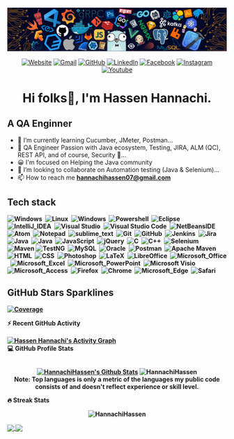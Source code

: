 
<!---
HannachiHassen/HannachiHassen is a ✨ special ✨ repository because its `README.md` (this file) appears on your GitHub profile.
You can click the Preview link to take a look at your changes.
--->

![Github Banner](https://github.com/HannachiHassen/HannachiHassen/blob/profile/banner.png)

<!--- 
  <a href="https://twitter.com/josnothosay" rel="nofollow"><img align="center" src="https://raw.githubusercontent.com/rahuldkjain/github-profile-readme-generator/master/src/images/icons/Social/twitter.svg" alt="josnothosay" height="30" width="40" style="max-width: 100%;"></a>
  <a href="https://linkedin.com/in/renjujv" rel="nofollow"><img align="center" src="https://raw.githubusercontent.com/rahuldkjain/github-profile-readme-generator/master/src/images/icons/Social/linked-in-alt.svg" alt="renjujv" height="30" width="40" style="max-width: 100%;"></a>
  --->
  
<p align="center" dir="auto">	
<a href="https://candida-noronha.web.app/"><img src="https://img.icons8.com/bubbles/50/000000/web.png" alt="Website"/></a>
<a href="mailto:candida.noronha18@gmail.com"><img src="https://img.icons8.com/bubbles/50/000000/gmail.png" alt="Gmail"/></a>
<a href="https://github.com/Candida18"><img src="https://img.icons8.com/bubbles/50/000000/github.png" alt="GitHub"/></a>
<a href="https://linkedin.com/in/candida-ruth-noronha-b019101ab"><img src="https://img.icons8.com/bubbles/50/000000/linkedin.png" alt="LinkedIn"/></a>
<a href="https://www.facebook.com/candida.noronha.77"><img src="https://img.icons8.com/bubbles/50/000000/facebook-new.png" alt="Facebook"/></a>
<a href="https://instagram.com/candyyyy__18"><img src="https://img.icons8.com/bubbles/50/000000/instagram.png" alt="Instagram"/></a>
<a href="https://www.youtube.com/channel/UC7V1Gm8V0kRLp_EHB8aDj2A"><img src="https://img.icons8.com/bubbles/50/000000/youtube.png" alt="Youtube"/></a>

</p>

<h1 align="center" dir="auto">
  Hi folks<g-emoji class="g-emoji" alias="wave" fallback-src="https://github.githubassets.com/images/icons/emoji/unicode/1f44b.png">👋</g-emoji>, I'm Hassen Hannachi.</h1>

<h2> A QA Enginner </h2>

- 🌱 I’m currently learning Cucumber, JMeter, Postman...
- 👀 QA Engineer Passion with Java ecosystem, Testing, JIRA, ALM (QC), REST API, and of course, Security 🔐...
- 😀 I'm focused on Helping the Java community
- 💞️ I’m looking to collaborate on Automation testing (Java & Selenium)...
- 📫 How to reach me <strong> <a herf="mailto:hannachihassen07@gmail.com">hannachihassen07@gmail.com</a>
  
<h2>Tech stack</h2>
  
<p align="center">   

![Windows](https://img.shields.io/badge/-Windows-05122A?style=plastic&logo=windows&logoColor=FFA518)&nbsp;
![Linux](https://img.shields.io/badge/-Linux-05122A?style=plastic&logo=linux&logoColor=FFA518)&nbsp;
![Windows](https://img.shields.io/badge/Windows%20terminal-05122A?style=plastic&logo=windows&logoColor=FFA518)&nbsp;
![Powershell](https://img.shields.io/badge/Powershell-05122A?style=plastic&logo=powershell&logoColor=FFA518)&nbsp;
![Eclipse](https://img.shields.io/badge/-Eclipse-05122A?style=plastic&logo=eclipse-ide&logoColor=2C2255)&nbsp;
![IntelliJ_IDEA](https://img.shields.io/badge/IntelliJ_IDEA-05122A?style=plastic&logo=intellij-idea)&nbsp;
![Visual Studio](https://img.shields.io/badge/Visual_Studio-05112A?style=plastic&logo=visual%20studio)&nbsp;
![Visual Studio Code](https://img.shields.io/badge/-Visual%20Studio%20Code-05122A?style=plastic&logo=visual-studio-code&logoColor=007ACC)&nbsp;
![NetBeansIDE](https://img.shields.io/badge/apache%20netbeans-05112A?style=plastic&logo=apache%20netbeans%20IDE)&nbsp;
![Atom](https://img.shields.io/badge/Atom-05122A?style=plastic&logo=Atom)&nbsp;
![Notepad](https://img.shields.io/badge/Notepad++-05122A?style=plastic&logo=notepad%2B%2B)&nbsp;
![sublime_text](https://img.shields.io/badge/sublime_text-05122A?style=plastic&logo=sublime-text)&nbsp;
![Git](https://img.shields.io/badge/-Git-05122A?style=plastic&logo=git)&nbsp;
![GitHub](https://img.shields.io/badge/-GitHub-05122A?style=plastic&logo=github)&nbsp;
![Jenkins](https://img.shields.io/badge/Jenkins-05122A?style=plastic&logo=jenkins)&nbsp;
![Jira](https://img.shields.io/badge/Jira-05122A?style=plastic&logo=jira)&nbsp;
![Java](https://img.shields.io/badge/Java-05122A?style=plastic&logo=java)&nbsp;
![Java](https://img.shields.io/badge/java-%23ED8B00.svg?style=plastic&logo=java&logoColor=FFA518)&nbsp;
![JavaScript](https://img.shields.io/badge/-JavaScript-05122A?style=plastic&logo=javascript)&nbsp;
![jQuery](https://img.shields.io/badge/jQuery-05122A?style=plastic&logo=jquery&logoColor=00599C)&nbsp;
![C](https://img.shields.io/badge/-C-05122A?style=plastic&logo=C&logoColor=A8B9CC)&nbsp;
![C++](https://img.shields.io/badge/-C++-05122A?style=plastic&logo=C%2B%2B&logoColor=00599C)&nbsp;
![Selenium](https://img.shields.io/badge/-Selenium-05122A?style=plastic&logo=selenium&logoColor=092E20)&nbsp;
![Maven](https://img.shields.io/badge/-Maven-05122A?style=plastic&logo=maven)
![TestNG](https://img.shields.io/badge/-TestNG-05122A?style=testng&logo=testng)&nbsp;
![MySQL](https://img.shields.io/badge/MySQL-05122A?style=plastic&logo=mysql)&nbsp;
![Oracle](https://img.shields.io/badge/Oracle-05122A?style=plastic&logo=oracle)&nbsp;
![Postman](https://img.shields.io/badge/Postman-05122A?style=plastic&logo=postman)&nbsp;
![Apache Maven](https://img.shields.io/badge/Apache%20Maven-05122A?style=plastic&logo=Apache%20Maven)&nbsp;
![HTML](https://img.shields.io/badge/-HTML-05122A?style=plastic&logo=HTML5)&nbsp;
![CSS](https://img.shields.io/badge/-CSS-05122A?style=plastic&logo=CSS3&logoColor=1572B6)&nbsp;
![Photoshop](https://img.shields.io/badge/-Photoshop-05122A?style=plastic&logo=adobe-photoshop)&nbsp;
![LaTeX](https://img.shields.io/badge/latex-05122A?style=plastic&logo=latex)&nbsp;
![LibreOffice](https://img.shields.io/badge/LibreOffice-05122A?style=plastic&logo=LibreOffice)&nbsp;
![Microsoft_Office](https://img.shields.io/badge/Microsoft_Office-05122A?style=plastic&logo=microsoft-office)&nbsp;
![Microsoft_Excel](https://img.shields.io/badge/Microsoft_Excel-05122A?style=plastic&logo=microsoft-excel)&nbsp;
![Microsoft_PowerPoint](https://img.shields.io/badge/Microsoft_PowerPoint-05122A?style=plastic&logo=microsoft-powerpoint)&nbsp;
![Microsoft Visio ](https://img.shields.io/badge/Microsoft_Visio-05122A?style=plastic&logo=microsoft-visio)&nbsp;
![Microsoft_Access](https://img.shields.io/badge/Microsoft_Access-05122A?style=plastic&logo=microsoft-access)&nbsp;
![Firefox](https://img.shields.io/badge/Firefox_Browser-05122A?style=plastic&logo=Firefox-Browser)&nbsp;
![Chrome](https://img.shields.io/badge/Google_Chrome-05122A?style=plastic&logo=Google-Chrome)&nbsp;
![Microsoft_Edge](https://img.shields.io/badge/Microsoft_Edge-05122A?style=plastic&logo=Microsoft-edge)&nbsp;
![Safari](https://img.shields.io/badge/Safari-05122A?style=plastic&logo=Safari)&nbsp;
	
 </p>
 
 <!--- 
[![GitHub](https://badgen.net/badge/icon/github?icon=github&label)](https://github.com)
[![git](https://badgen.net/badge/icon/git?icon=git&label)](https://git-scm.com)
[![Eclipse](https://badgen.net/badge/icon/eclipse?icon=eclipse&label)](https://https://eclipse.org/)
[![Maven](https://badgen.net/badge/icon/maven?icon=maven&label)](https://https://maven.apache.org/)
[![Jira](https://badgen.net/badge/icon/jira?icon=jira&label)](https://https://jira.com/)
[![Windows](https://badgen.net/badge/icon/windows?icon=windows&label)](https://microsoft.com/windows/)
  -->
  
<h2> GitHub Stars Sparklines</h2>

[![Coverage](https://img.shields.io/endpoint?url=https://raw.githubusercontent.com/HannachiHassen/REPOSITORY/BRANCHNAME/.github/badges/jacoco.json)](https://github.com/USERNAME/REPOSITORY/actions/workflows/build.yml)

<!--	
<a href="https://github.com/HannachiHassen"><img src="https://komarev.com/ghpvc/?username=HannachiHassen&label=Profile%20views&color=0e75b6&style=plastic" alt="bouaskaoun" /></a>		
[![GitHub contributors](https://img.shields.io/github/contributors/Naereen/badges.svg)](https://GitHub.com/HannachiHassen/badges/graphs/contributors/)
[![GitHub issues](https://img.shields.io/github/issues/Naereen/StrapDown.js.svg)](https://GitHub.com/HannachiHassen/StrapDown.js/issues/)
[![GitHub issues](https://img.shields.io/github/issues/Naereen/StrapDown.js.svg)](https://GitHub.com/HannachiHassen/StrapDown.js/issues/)
[![GitHub pull-requests](https://img.shields.io/github/issues-pr/Naereen/StrapDown.js.svg)](https://GitHub.com/HannachiHassen/StrapDown.js/pull/)
[![Only 32 Kb](https://badge-size.herokuapp.com/Naereen/StrapDown.js/master/strapdown.min.js)](https://github.com/HannachiHassen/StrapDown.js/blob/master/strapdown.min.js)
[![GitHub pull-requests merged](https://badgen.net/github/merged-prs/Naereen/Strapdown.js)](https://github.com/HannachiHassen/StrapDown.js/pulls?q=is%3Amerged)
-->
  
<summary><b>⚡ Recent GitHub Activity</b></summary>
  <br/>
   <a href="https://github.com/HannachiHassen"><img alt="Hassen Hannachi's Activity Graph" src="https://activity-graph.herokuapp.com/graph?username=HannachiHassen&custom_title=Hannachihassen's%20Contribution%20Graph&theme=react-dark" /></a>
  <br/>

<summary><b>💻 GitHub Profile Stats</b></summary>  
  <br/> 
 <p align="center"> 
 <a href="https://github.com/anuraghazra/github-readme-stats">
   <img alt="HannachiHassen's Github Stats" src="https://github-readme-stats.vercel.app/api?username=HannachiHassen&show_icons=true&count_private=true&theme=radical" height="192px" style="max-width: 100%; width="40%"/></a>
  <img src="https://github-readme-stats.vercel.app/api/top-langs?username=HannachiHassen&langs_count=10&show_icons=true&locale=en&layout=compact&theme=radical" alt="HannachiHassen" height="192px style="max-width: 100%; width="40%"/>
 <br/>
 <b>Note:</b> Top languages is only a metric of the languages my public code consists of and doesn't reflect experience or skill level.
 </p>
 
 <summary><b>🔥 Streak Stats</b></summary>
  
<p align="center"><img src="https://github-readme-streak-stats.herokuapp.com/?user=HannachiHassen&theme=radical"  alt="HannachiHassen" /></p>
          
<a href="https://github.com/anuraghazra/github-readme-stats">
  <img align="center" src="https://github-readme-stats.vercel.app/api/pin/?username=HannachiHassen&repo=CRMPro_Automation_Framwork" />
</a>
<a href="https://github.com/anuraghazra/convoychat">
  <img align="center" src="https://github-readme-stats.vercel.app/api/pin/?username=HannachiHassen&repo=SQL_BasicTesting" />
</a> 

<!-- [![Hassen's github trophy](https://github-profile-trophy.vercel.app/?username=HannachiHassen&row=1)](https://github.com/ryo-ma/github-profile-trophy)
